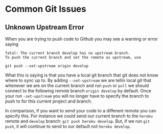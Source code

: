 # Common Git Issues

## Unknown Upstream Error

When you are trying to push code to Github you may see a warning or error saying 

    fatal: The current branch develop has no upstream branch.
    To push the current branch and set the remote as upstream, use

    git push --set-upstream origin develop

What this is saying is that you have a local git branch that git does not know where to sync up to.
By adding `--set-upstream` we are tellin local git that whenever we are on the current branch and run `push` or `pull` we should connect to the following remote branch `origin develop` by default.
Once your run `-set-upstream` you will no longer have to specify the branch to push to for this current project and branch.

In comparison, if you want to send your code to a different remote you can specify this.
For instance we could send our current branch to the `heroku` remote and `develop` branch: `git push heroku develop`.
But, if we run `git push`, it will continue to send to our default not `heroku develop`.
